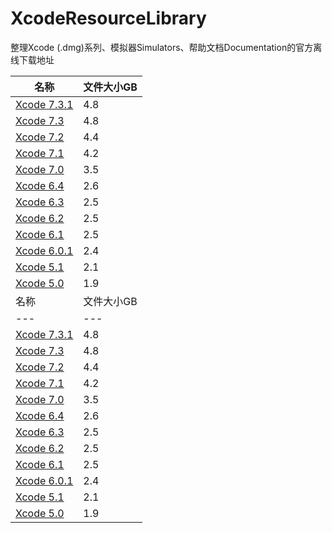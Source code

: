 # XcodeResourceLibrary
整理Xcode (.dmg)系列、模拟器Simulators、帮助文档Documentation的官方离线下载地址


| 名称 | 文件大小GB |
| --- | --- |
| [Xcode 7.3.1](http://adcdownload.apple.com/Developer_Tools/Xcode_7.3.1/Xcode_7.3.1.dmg) | 4.8 |
| [Xcode 7.3](http://adcdownload.apple.com/Developer_Tools/Xcode_7.3/Xcode_7.3.dmg) | 4.8 |
| [Xcode 7.2](http://adcdownload.apple.com/Developer_Tools/Xcode_7.2/Xcode_7.2.dmg) | 4.4 |
| [Xcode 7.1](http://adcdownload.apple.com/Developer_Tools/Xcode_7.1/Xcode_7.1.dmg) | 4.2 |
| [Xcode 7.0](http://adcdownload.apple.com/Developer_Tools/Xcode_7/Xcode_7.dmg) | 3.5 |
| [Xcode 6.4](http://adcdownload.apple.com/Developer_Tools/Xcode_6.4/Xcode_6.4.dmg) | 2.6 |
| [Xcode 6.3](http://adcdownload.apple.com/Developer_Tools/Xcode_6.3/Xcode_6.3.dmg) | 2.5 |
| [Xcode 6.2](http://adcdownload.apple.com/Developer_Tools/Xcode_6.2/Xcode_6.2.dmg) | 2.5 |
| [Xcode 6.1](http://adcdownload.apple.com/Developer_Tools/xcode_6.1/56841_xcode_6.1.dmg) | 2.5 |
| [Xcode 6.0.1](http://adcdownload.apple.com/Developer_Tools/xcode_6.0.1/xcode_6.0.1.dmg) | 2.4 |
| [Xcode 5.1](http://adcdownload.apple.com/Developer_Tools/xcode_5.1/xcode_5.1.dmg) | 2.1 |
| [Xcode 5.0](http://adcdownload.apple.com/Developer_Tools/xcode_5/xcode_5.dmg) | 1.9 |
| 名称 | 文件大小GB |
| --- | --- |
| [Xcode 7.3.1](http://adcdownload.apple.com/Developer_Tools/Xcode_7.3.1/Xcode_7.3.1.dmg) | 4.8 |
| [Xcode 7.3](http://adcdownload.apple.com/Developer_Tools/Xcode_7.3/Xcode_7.3.dmg) | 4.8 |
| [Xcode 7.2](http://adcdownload.apple.com/Developer_Tools/Xcode_7.2/Xcode_7.2.dmg) | 4.4 |
| [Xcode 7.1](http://adcdownload.apple.com/Developer_Tools/Xcode_7.1/Xcode_7.1.dmg) | 4.2 |
| [Xcode 7.0](http://adcdownload.apple.com/Developer_Tools/Xcode_7/Xcode_7.dmg) | 3.5 |
| [Xcode 6.4](http://adcdownload.apple.com/Developer_Tools/Xcode_6.4/Xcode_6.4.dmg) | 2.6 |
| [Xcode 6.3](http://adcdownload.apple.com/Developer_Tools/Xcode_6.3/Xcode_6.3.dmg) | 2.5 |
| [Xcode 6.2](http://adcdownload.apple.com/Developer_Tools/Xcode_6.2/Xcode_6.2.dmg) | 2.5 |
| [Xcode 6.1](http://adcdownload.apple.com/Developer_Tools/xcode_6.1/56841_xcode_6.1.dmg) | 2.5 |
| [Xcode 6.0.1](http://adcdownload.apple.com/Developer_Tools/xcode_6.0.1/xcode_6.0.1.dmg) | 2.4 |
| [Xcode 5.1](http://adcdownload.apple.com/Developer_Tools/xcode_5.1/xcode_5.1.dmg) | 2.1 |
| [Xcode 5.0](http://adcdownload.apple.com/Developer_Tools/xcode_5/xcode_5.dmg) | 1.9 |

